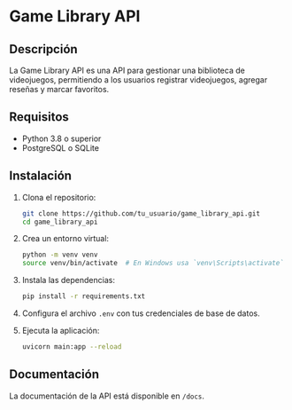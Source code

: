 # Game Library API

## Descripción
La Game Library API es una API para gestionar una biblioteca de videojuegos, permitiendo a los usuarios registrar videojuegos, agregar reseñas y marcar favoritos.

## Requisitos
- Python 3.8 o superior
- PostgreSQL o SQLite

## Instalación

1. Clona el repositorio:
   ```bash
   git clone https://github.com/tu_usuario/game_library_api.git
   cd game_library_api
   ```

2. Crea un entorno virtual:
   ```bash
   python -m venv venv
   source venv/bin/activate  # En Windows usa `venv\Scripts\activate`
   ```

3. Instala las dependencias:
   ```bash
   pip install -r requirements.txt
   ```

4. Configura el archivo `.env` con tus credenciales de base de datos.

5. Ejecuta la aplicación:
   ```bash
   uvicorn main:app --reload
   ```

## Documentación
La documentación de la API está disponible en `/docs`.